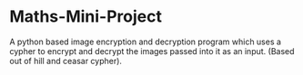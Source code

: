 # Maths-Mini-Project
A python based image encryption and decryption program which uses a cypher to encrypt and decrypt the images passed into it as an input. (Based out of hill and ceasar cypher).
